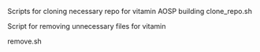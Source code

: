 Scripts for cloning necessary repo for vitamin AOSP building
clone_repo.sh


Script for removing unnecessary files for vitamin

remove.sh 